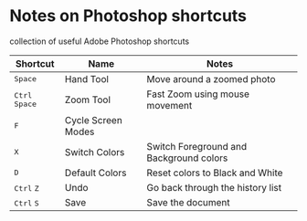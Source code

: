 # Notes on Photoshop shortcuts
collection of useful Adobe Photoshop shortcuts

| Shortcut                                | Name                     | Notes                                   |
|-----------------------------------------|--------------------------|-----------------------------------------|
| <kbd>Space</kbd>                        | Hand Tool                | Move around a zoomed photo              |
| <kbd>Ctrl</kbd> <kbd>Space</kbd>        | Zoom Tool                | Fast Zoom using mouse movement          |
| <kbd>F</kbd>                            | Cycle Screen Modes       |                                         |
| <kbd>X</kbd>                            | Switch Colors            | Switch Foreground and Background colors |
| <kbd>D</kbd>                            | Default Colors           | Reset colors to Black and White         |
| <kbd>Ctrl</kbd> <kbd>Z</kbd>            | Undo                     | Go back through the history list        |
| <kbd>Ctrl</kbd> <kbd>S</kbd>            | Save                     | Save the document                       |
